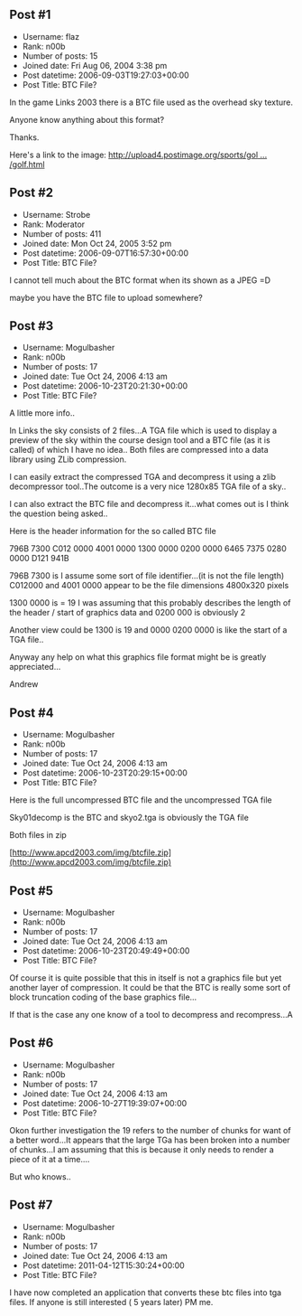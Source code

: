 ## Post #1
- Username: flaz
- Rank: n00b
- Number of posts: 15
- Joined date: Fri Aug 06, 2004 3:38 pm
- Post datetime: 2006-09-03T19:27:03+00:00
- Post Title: BTC File?

In the game Links 2003 there is a BTC file used as the overhead sky texture.

  Anyone know anything about this format?

  Thanks.

  Here's a link to the image: [http://upload4.postimage.org/sports/gol ... /golf.html](http://upload4.postimage.org/sports/golf/linkscorner/423246/golf.html)
## Post #2
- Username: Strobe
- Rank: Moderator
- Number of posts: 411
- Joined date: Mon Oct 24, 2005 3:52 pm
- Post datetime: 2006-09-07T16:57:30+00:00
- Post Title: BTC File?

I cannot tell much about the BTC format when its shown as a JPEG =D

maybe you have the BTC file to upload somewhere?
## Post #3
- Username: Mogulbasher
- Rank: n00b
- Number of posts: 17
- Joined date: Tue Oct 24, 2006 4:13 am
- Post datetime: 2006-10-23T20:21:30+00:00
- Post Title: BTC File?

A little more info..

In Links the sky consists of 2 files...A TGA file which is used to display a preview of the sky within the course design tool and a BTC file (as it is called) of which I have no idea.. Both files are compressed into a data library using ZLib compression.

I can easily extract the compressed TGA and decompress it using a zlib decompressor tool..The outcome is a very nice 1280x85 TGA file of a sky..

I can also extract the BTC file and decompress it...what comes out is I think the question being asked..

Here is the header information for the so called BTC file

796B 7300 C012 0000 4001 0000  1300 0000 0200 0000
6465 7375 0280 0000 D121 941B

796B 7300 is I assume some sort of file identifier...(it is not the file length)  C012000 and 4001 0000 appear to be the file dimensions 4800x320 pixels

1300 0000 is = 19 I was assuming that this probably describes the length of the header / start of graphics data and 0200 000 is obviously 2 

Another view could be 1300 is 19 and 0000 0200 0000 is like the start of a TGA file..

Anyway any help on what this graphics file format might be is greatly appreciated...

Andrew
## Post #4
- Username: Mogulbasher
- Rank: n00b
- Number of posts: 17
- Joined date: Tue Oct 24, 2006 4:13 am
- Post datetime: 2006-10-23T20:29:15+00:00
- Post Title: BTC File?

Here is the full uncompressed BTC file and the uncompressed TGA file

Sky01decomp is the BTC and skyo2.tga is obviously the TGA file

Both files in zip

[http://www.apcd2003.com/img/btcfile.zip](http://www.apcd2003.com/img/btcfile.zip)
## Post #5
- Username: Mogulbasher
- Rank: n00b
- Number of posts: 17
- Joined date: Tue Oct 24, 2006 4:13 am
- Post datetime: 2006-10-23T20:49:49+00:00
- Post Title: BTC File?

Of course it is quite possible that this in itself is not a graphics file but yet another layer of compression.  It could be that the BTC is really some sort of block truncation coding of the base graphics file...

If that is the case any one know of a tool to decompress and recompress...A
## Post #6
- Username: Mogulbasher
- Rank: n00b
- Number of posts: 17
- Joined date: Tue Oct 24, 2006 4:13 am
- Post datetime: 2006-10-27T19:39:07+00:00
- Post Title: BTC File?

Okon further investigation the 19 refers to the number of chunks for want of a better word...It appears that the large TGa has been broken into a number of chunks...I am assuming that this is because it only needs to render a piece of it at a time....

But who knows..
## Post #7
- Username: Mogulbasher
- Rank: n00b
- Number of posts: 17
- Joined date: Tue Oct 24, 2006 4:13 am
- Post datetime: 2011-04-12T15:30:24+00:00
- Post Title: BTC File?

I have now completed an application that converts these btc files into tga files.  If anyone is still interested ( 5 years later) PM me.
